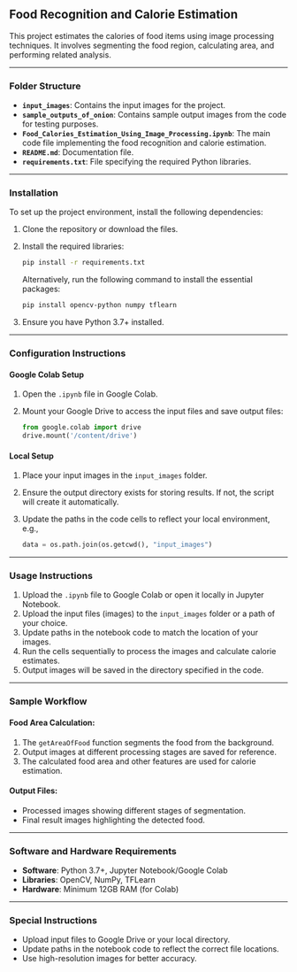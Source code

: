 ## Food Recognition and Calorie Estimation

This project estimates the calories of food items using image processing techniques. It involves segmenting the food region, calculating area, and performing related analysis.

---

### Folder Structure

- **`input_images`**: Contains the input images for the project.
- **`sample_outputs_of_onion`**: Contains sample output images from the code for testing purposes.
- **`Food_Calories_Estimation_Using_Image_Processing.ipynb`**: The main code file implementing the food recognition and calorie estimation.
- **`README.md`**: Documentation file.
- **`requirements.txt`**: File specifying the required Python libraries.

---

### Installation

To set up the project environment, install the following dependencies:

1. Clone the repository or download the files.
2. Install the required libraries:

   ```bash
   pip install -r requirements.txt
   ```

   Alternatively, run the following command to install the essential packages:

   ```bash
   pip install opencv-python numpy tflearn
   ```

3. Ensure you have Python 3.7+ installed.

---

### Configuration Instructions

#### Google Colab Setup

1. Open the `.ipynb` file in Google Colab.
2. Mount your Google Drive to access the input files and save output files:

   ```python
   from google.colab import drive
   drive.mount('/content/drive')
   ```

#### Local Setup

1. Place your input images in the `input_images` folder.
2. Ensure the output directory exists for storing results. If not, the script will create it automatically.
3. Update the paths in the code cells to reflect your local environment, e.g.,

   ```python
   data = os.path.join(os.getcwd(), "input_images")
   ```

---

### Usage Instructions

1. Upload the `.ipynb` file to Google Colab or open it locally in Jupyter Notebook.
2. Upload the input files (images) to the `input_images` folder or a path of your choice.
3. Update paths in the notebook code to match the location of your images.
4. Run the cells sequentially to process the images and calculate calorie estimates.
5. Output images will be saved in the directory specified in the code.

---

### Sample Workflow

#### Food Area Calculation:

1. The `getAreaOfFood` function segments the food from the background.
2. Output images at different processing stages are saved for reference.
3. The calculated food area and other features are used for calorie estimation.

#### Output Files:

- Processed images showing different stages of segmentation.
- Final result images highlighting the detected food.

---

### Software and Hardware Requirements

- **Software**: Python 3.7+, Jupyter Notebook/Google Colab
- **Libraries**: OpenCV, NumPy, TFLearn
- **Hardware**: Minimum 12GB RAM (for Colab)

---

### Special Instructions

- Upload input files to Google Drive or your local directory.
- Update paths in the notebook code to reflect the correct file locations.
- Use high-resolution images for better accuracy.
